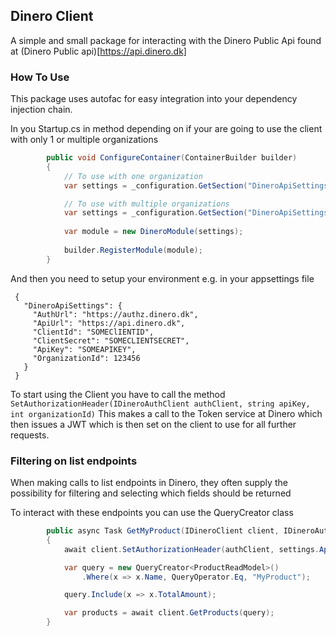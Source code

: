 ## Dinero Client

A simple and small package for interacting with the Dinero Public Api found at (Dinero Public api)[https://api.dinero.dk]

### How To Use

This package uses autofac for easy integration into your dependency injection chain. 

In you Startup.cs in method depending on if your are going to use the client with only 1 or multiple organizations
``` cs
        public void ConfigureContainer(ContainerBuilder builder)
        {
            // To use with one organization
            var settings = _configuration.GetSection("DineroApiSettings").Get<SingleDineroAccountApiSettings>();

            // To use with multiple organizations
            var settings = _configuration.GetSection("DineroApiSettings").Get<DineroApiSettings>();
            
            var module = new DineroModule(settings);
            
            builder.RegisterModule(module);
        }
```

And then you need to setup your environment e.g. in your appsettings file
```
 {
   "DineroApiSettings": {
     "AuthUrl": "https://authz.dinero.dk",
     "ApiUrl": "https://api.dinero.dk",
     "ClientId": "SOMEClIENTID",
     "ClientSecret": "SOMECLIENTSECRET",
     "ApiKey": "SOMEAPIKEY",
     "OrganizationId": 123456 
   }
 }
```

To start using the Client you have to call the method `SetAuthorizationHeader(IDineroAuthClient authClient, string apiKey, int organizationId)`
This makes a call to the Token service at Dinero which then issues a JWT which is then set on the client to use for all further requests.

### Filtering on list endpoints
When making calls to list endpoints in Dinero, they often supply the possibility for filtering and selecting which fields should be returned

To interact with these endpoints you can use the QueryCreator class

``` cs
        public async Task GetMyProduct(IDineroClient client, IDineroAuthClient authClient, SingleDineroAccountApiSettings settings)
        {
            await client.SetAuthorizationHeader(authClient, settings.ApiKey, settings.OrganizationId);

            var query = new QueryCreator<ProductReadModel>()
                .Where(x => x.Name, QueryOperator.Eq, "MyProduct");

            query.Include(x => x.TotalAmount);

            var products = await client.GetProducts(query);
        }
```